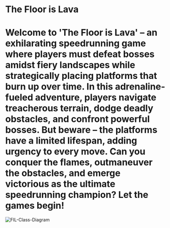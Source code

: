 # The Floor is  Lava

# Welcome to 'The Floor is Lava' – an exhilarating speedrunning game where players must defeat bosses amidst fiery landscapes while strategically placing platforms that burn up over time. In this adrenaline-fueled adventure, players navigate treacherous terrain, dodge deadly obstacles, and confront powerful bosses. But beware – the platforms have a limited lifespan, adding urgency to every move. Can you conquer the flames, outmaneuver the obstacles, and emerge victorious as the ultimate speedrunning champion? Let the games begin!



![FIL-Class-Diagram](https://github.com/S-erenity/The-Floor-is-Lava/assets/142948455/67058ca2-9109-43a4-be69-a8d522e7e354)

